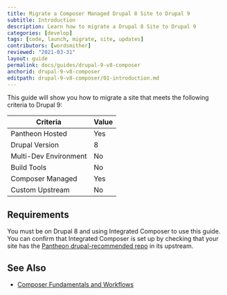 ```yaml
---
title: Migrate a Composer Managed Drupal 8 Site to Drupal 9
subtitle: Introduction
description: Learn how to migrate a Drupal 8 Site to Drupal 9
categories: [develop]
tags: [code, launch, migrate, site, updates]
contributors: [wordsmither]
reviewed: "2021-03-31"
layout: guide
permalink: docs/guides/drupal-9-v8-composer
anchorid: drupal-9-v8-composer
editpath: drupal-9-v8-composer/01-introduction.md
---
```

This guide will show you how to migrate a site that meets the following criteria to Drupal 9:

|Criteria|Value
|---|---
|Pantheon Hosted| Yes
|Drupal Version| 8
|Multi-Dev Environment | No
|Build Tools| No
|Composer Managed| Yes
|Custom Upstream| No

## Requirements

You must be on Drupal 8 and using Integrated Composer to use this guide. You can confirm that Integrated Composer is set up by checking that your site has the [Pantheon drupal-recommended repo](https://github.com/pantheon-upstreams/drupal-recommended) in its upstream. 




## See Also

- [Composer Fundamentals and Workflows](/guides/composer)


